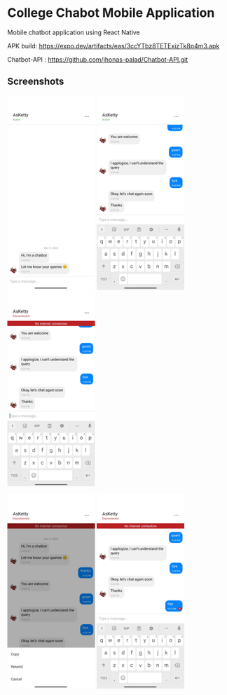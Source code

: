 # College Chabot Mobile Application
Mobile chatbot application using React Native 

APK build: https://expo.dev/artifacts/eas/3ccYTbz8TETExizTk8p4m3.apk

Chatbot-API : https://github.com/jhonas-palad/Chatbot-API.git


## Screenshots

<img src="/md_assets/sc1.jpg" alt="drawing" style="width:200px;"/> <img src="/md_assets/sc2.jpg" alt="drawing" style="width:200px;"/>
<img src="/md_assets/sc3.jpg" alt="drawing" style="width:200px;"/> 

<img src="/md_assets/sc4.jpg" alt="drawing" style="width:200px;"/> <img src="/md_assets/sc5.jpg" alt="drawing" style="width:200px;"/>

